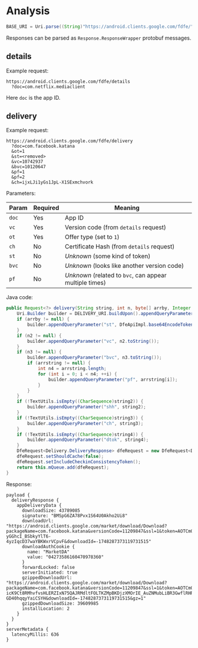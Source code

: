 # Analysis

```java
BASE_URI = Uri.parse((String)"https://android.clients.google.com/fdfe/");
```

Responses can be parsed as `Response.ResponseWrapper` protobuf messages.

## details

Example request:

```
https://android.clients.google.com/fdfe/details
  ?doc=com.netflix.mediaclient
```

Here `doc` is the app ID.

## delivery

Example request:

```
https://android.clients.google.com/fdfe/delivery
  ?doc=com.facebook.katana
  &ot=1
  &st=<removed>
  &vc=10742937
  &bvc=10120647
  &pf=1
  &pf=2
  &ch=ijxLJi1yGs1JpL-X1SExmchvork
```

Parameters:

| Param | Required | Meaning |
|-------|----------|---------|
| `doc` | Yes      | App ID |
| `vc`  | Yes      | Version code (from `details` request) |
| `ot`  | Yes      | Offer type (set to `1`) |
| `ch`  | No       | Certificate Hash (from `details` request) |
| `st`  | No       | *Unknown* (some kind of token) |
| `bvc` | No       | *Unknown* (looks like another version code) |
| `pf`  | No       | *Unknown* (related to `bvc`, can appear multiple times) |

Java code:

```java
public Request<?> delivery(String string, int n, byte[] arrby, Integer n2, Integer n3, String[] arrstring, String string2, String string3, String string4, Response.Listener<Delivery.DeliveryResponse> listener, Response.ErrorListener errorListener) {
    Uri.Builder builder = DELIVERY_URI.buildUpon().appendQueryParameter("doc", string).appendQueryParameter("ot", Integer.toString(n));
    if (arrby != null) {
        builder.appendQueryParameter("st", DfeApiImpl.base64EncodeToken(arrby));
    }
    if (n2 != null) {
        builder.appendQueryParameter("vc", n2.toString());
    }
    if (n3 != null) {
        builder.appendQueryParameter("bvc", n3.toString());
        if (arrstring != null) {
            int n4 = arrstring.length;
            for (int i = 0; i < n4; ++i) {
                builder.appendQueryParameter("pf", arrstring[i]);
            }
        }
    }
    if (!TextUtils.isEmpty((CharSequence)string2)) {
        builder.appendQueryParameter("shh", string2);
    }
    if (!TextUtils.isEmpty((CharSequence)string3)) {
        builder.appendQueryParameter("ch", string3);
    }
    if (!TextUtils.isEmpty((CharSequence)string4)) {
        builder.appendQueryParameter("dtok", string4);
    }
    DfeRequest<Delivery.DeliveryResponse> dfeRequest = new DfeRequest<Delivery.DeliveryResponse>(builder.build().toString(), this.mApiContext, Delivery.DeliveryResponse.class, listener, errorListener);
    dfeRequest.setShouldCache(false);
    dfeRequest.setIncludeCheckinConsistencyToken();
    return this.mQueue.add(dfeRequest);
}
```

Response:

```
payload {
  deliveryResponse {
    appDeliveryData {
      downloadSize: 43789085
      signature: "BMSpG6ZA78Pvx1S64U0Akho2Ui8"
      downloadUrl: "https://android.clients.google.com/market/download/Download?packageName=com.facebook.katana&versionCode=11209847&ssl=1&token=AOTCm0SqOMo2UUtgzvqf5ET5NowBb9xuPK1JP5Tq59DD1LLzSE9e35fsPasoOi7sYOBdU8F32ugK8_yelE15er9Q7LYyL40KdtKlDE5RCvmDAE2Wic7W5V3WvwPzvTGgfpLLllnX6F5fRPaBCjOVMFT8p6b7kQ6m3Y7O3D2FLvvMQpLR7F25byLg-yGGhcI_BSbkyYlT6-4yzIqcD37waYBKWxrVCpvF&downloadId=-1748287373119731515"
      downloadAuthCookie {
        name: "MarketDA"
        value: "04273586160470978360"
      }
      forwardLocked: false
      serverInitiated: true
      gzippedDownloadUrl: "https://android.clients.google.com/market/download/Download?packageName=com.facebook.katana&versionCode=11209847&ssl=1&token=AOTCm0RkmHvburjlSE3voAleZFjnjteHS4-icK9Ct8RMhvfvsHLERZIxN75QAJRMdltFOLTKZMpBKDjzXMOrIE_AuZNMubLiBR3GwflRHR6akCJ6bjOfEHNjRjyVKk7QxY3r5WW_tAMtgYxUNARwvdS9q1d7jTuNM7kU6fZf8woIFMuyE13hTcGkjVmcUqQoIPAxKYem8dP3hdl_-GD40hqqyYaiCSYH&downloadId=-1748287373119731515&gz=1"
      gzippedDownloadSize: 39609985
      installLocation: 2
    }
  }
}
serverMetadata {
  latencyMillis: 636
}
```
